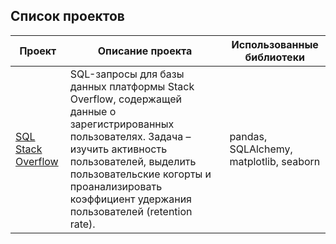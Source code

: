 ## **Список проектов**

| Проект | Описание проекта | Использованные библиотеки |
| --- | --- | --- |
| [SQL Stack Overflow](https://github.com/annkolosova/SQL/blob/main/SQL_Stack_Overflow/SQL_stackoverflow.ipynb) | SQL-запросы для базы данных платформы Stack Overflow, содержащей данные о зарегистрированных пользователях. Задача – изучить активность пользователей, выделить пользовательские когорты и проанализировать коэффициент удержания пользователей (retention rate). | pandas, SQLAlchemy, matplotlib, seaborn |

